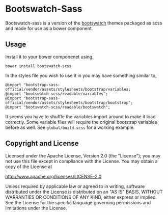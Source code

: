 Bootswatch-Sass
==========

Bootswatch-sass is a version of the [bootswatch](https://github.com/thomaspark/bootswatch) themes
packaged as scss and made for use as a bower component.

Usage
-----

Install it to your bower componenet using,

    bower install bootswatch-scss

In the styles file you wish to use it in you may have something
similar to,

    @import "bootstrap-sass-official/vendor/assets/stylesheets/bootstrap/variables;
    @import "bootswatch-scss/readable/variables";
    @import "bootstrap-sass-official/vendor/assets/stylesheets/bootstrap/bootstrap";
    @import "bootswatch-scss/readable/bootswatch";

It seems you have to shuffle the variables import around to make it load correctly. Some variable files will require the original bootstrap variables before as well. See `global/build.scss` for a working example.

Copyright and License
----

Licensed under the Apache License, Version 2.0 (the "License"); you may not use this file except in compliance with the License. You may obtain a copy of the License at

http://www.apache.org/licenses/LICENSE-2.0

Unless required by applicable law or agreed to in writing, software distributed under the License is distributed on an "AS IS" BASIS, WITHOUT WARRANTIES OR CONDITIONS OF ANY KIND, either express or implied. See the License for the specific language governing permissions and limitations under the License.
